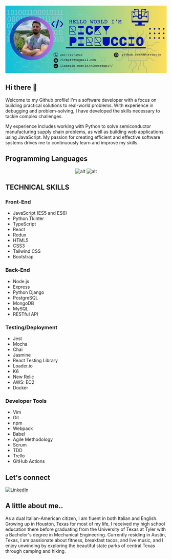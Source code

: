 ![Header](./Ricky_Pirruccio_960x400_.jpg)

<!-- <img src="./Ricky Pirruccio (960 × 400 px).jpg" alt="Header" width="1280" height="400"> -->

## Hi there 👋

Welcome to my Github profile! I'm a software developer with a focus on building practical solutions to real-world problems. With experience in debugging and problem-solving, I have developed the skills necessary to tackle complex challenges.

My experience includes working with Python to solve semiconductor manufacturing supply chain problems, as well as building web applications using JavaScript. My passion for creating efficient and effective software systems drives me to continuously learn and improve my skills.

## Programming Languages
<div align="center">
  <img src="https://img.shields.io/badge/javascript-%23323330.svg?style=for-the-badge&logo=javascript&logoColor=%23F7DF1E" alt="alt"/>
  <img src="https://img.shields.io/badge/python-3670A0?style=for-the-badge&logo=python&logoColor=ffdd54 "alt="alt"/>
</div>

## TECHNICAL SKILLS

### Front-End

- JavaScript (ES5 and ES6)
- Python Tkinter
- TypeScript
- React
- Redux
- HTML5
- CSS3
- Tailwind CSS
- Bootstrap

### Back-End

- Node.js
- Express
- Python Django
- PostgreSQL
- MongoDB
- MySQL
- RESTful API

### Testing/Deployment

- Jest
- Mocha
- Chai
- Jasmine
- React Testing Library
- Loader.io
- K6
- New Relic
- AWS: EC2
- Docker

### Developer Tools

- Vim
- Git
- npm
- Webpack
- Babel
- Agile Methodology
- Scrum
- TDD
- Trello
- GitHub Actions


## Let's connect
[![LinkedIn](https://img.shields.io/badge/riccardo--pirruccio-blue?style=for-the-badge&logo=linkedIn&logoColor=white)](https://www.linkedin.com/in/riccardop17/)

## A little about me..

As a dual Italian-American citizen, I am fluent in both Italian and English. Growing up in Houston, Texas for most of my life, I received my high school education there before graduating from the University of Texas at Tyler with a Bachelor's degree in Mechanical Engineering. Currently residing in Austin, Texas, I am passionate about fitness, breakfast tacos, and live music, and I enjoy unwinding by exploring the beautiful state parks of central Texas through camping and hiking.
